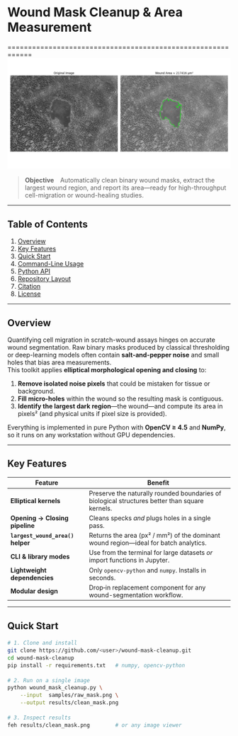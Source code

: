 # Wound Mask Cleanup & Area Measurement
============================================================
![Example Wound Image](https://github.com/nadavcohen98/measure_wound_area/blob/main/CodeImage.png?raw=true)

> **Objective** Automatically clean binary wound masks, extract the largest wound
> region, and report its area—ready for high-throughput cell-migration or
> wound-healing studies.

---

## Table of Contents
1. [Overview](#overview)
2. [Key Features](#key-features)
3. [Quick Start](#quick-start)
4. [Command-Line Usage](#command-line-usage)
5. [Python API](#python-api)
6. [Repository Layout](#repository-layout)
7. [Citation](#citation)
8. [License](#license)

---

## Overview
Quantifying cell migration in scratch-wound assays hinges on accurate wound
segmentation. Raw binary masks produced by classical thresholding or
deep-learning models often contain **salt-and-pepper noise** and small holes that
bias area measurements.  
This toolkit applies **elliptical morphological opening and closing** to:

1. **Remove isolated noise pixels** that could be mistaken for tissue or
   background.  
2. **Fill micro-holes** within the wound so the resulting mask is contiguous.  
3. **Identify the largest dark region**—the wound—and compute its area
   in pixels² (and physical units if pixel size is provided).

Everything is implemented in pure Python with **OpenCV ≥ 4.5** and **NumPy**,
so it runs on any workstation without GPU dependencies.

---

## Key Features
| Feature | Benefit |
|---------|---------|
| **Elliptical kernels** | Preserve the naturally rounded boundaries of biological structures better than square kernels. |
| **Opening → Closing pipeline** | Cleans specks *and* plugs holes in a single pass. |
| **`largest_wound_area()` helper** | Returns the area (px² / mm²) of the dominant wound region—ideal for batch analytics. |
| **CLI & library modes** | Use from the terminal for large datasets *or* import functions in Jupyter. |
| **Lightweight dependencies** | Only `opencv-python` and `numpy`. Installs in seconds. |
| **Modular design** | Drop‐in replacement component for any wound-segmentation workflow. |

---

## Quick Start
```bash
# 1. Clone and install
git clone https://github.com/<user>/wound-mask-cleanup.git
cd wound-mask-cleanup
pip install -r requirements.txt   # numpy, opencv-python

# 2. Run on a single image
python wound_mask_cleanup.py \
    --input  samples/raw_mask.png \
    --output results/clean_mask.png

# 3. Inspect results
feh results/clean_mask.png        # or any image viewer
